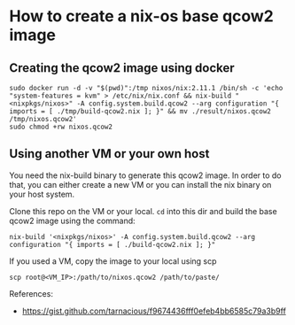 # How to create a nix-os base qcow2 image

## Creating the qcow2 image using docker

```
sudo docker run -d -v "$(pwd)":/tmp nixos/nix:2.11.1 /bin/sh -c 'echo "system-features = kvm" > /etc/nix/nix.conf && nix-build "<nixpkgs/nixos>" -A config.system.build.qcow2 --arg configuration "{ imports = [ ./tmp/build-qcow2.nix ]; }" && mv ./result/nixos.qcow2 /tmp/nixos.qcow2'
sudo chmod +rw nixos.qcow2
```

## Using another VM or your own host

You need the nix-build binary to generate this qcow2 image. In order to do that, you can either create a new VM or you can install the nix binary on your host system.

Clone this repo on the VM or your local. `cd` into this dir and build the base qcow2 image using the command:

```
nix-build '<nixpkgs/nixos>' -A config.system.build.qcow2 --arg configuration "{ imports = [ ./build-qcow2.nix ]; }"
```

If you used a VM, copy the image to your local using scp
```
scp root@<VM_IP>:/path/to/nixos.qcow2 /path/to/paste/
```

References:

- https://gist.github.com/tarnacious/f9674436fff0efeb4bb6585c79a3b9ff